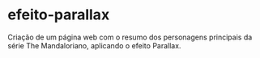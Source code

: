 # efeito-parallax
Criação de um página web com o resumo dos personagens principais da série The Mandaloriano, aplicando o efeito Parallax.
